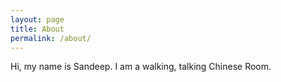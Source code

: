```yaml
---
layout: page
title: About
permalink: /about/
---
```


Hi, my name is Sandeep. I am a walking, talking Chinese Room. 